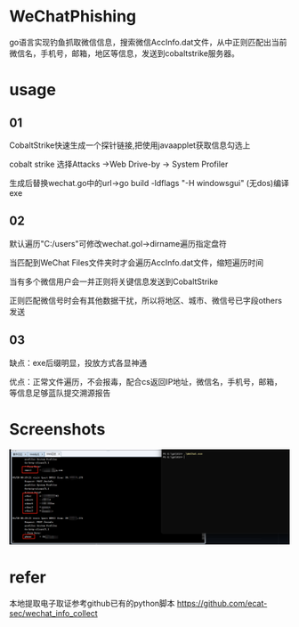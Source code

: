 # WeChatPhishing
go语言实现钓鱼抓取微信信息，搜索微信AccInfo.dat文件，从中正则匹配出当前微信名，手机号，邮箱，地区等信息，发送到cobaltstrike服务器。

# usage

## 01
CobaltStrike快速生成一个探针链接,把使用javaapplet获取信息勾选上

cobalt strike 选择Attacks ->Web Drive-by -> System Profiler

生成后替换wechat.go中的url->go build -ldflags "-H windowsgui" (无dos)编译 exe
## 02
默认遍历"C:/users"可修改wechat.gol->dirname遍历指定盘符

当匹配到WeChat Files文件夹时才会遍历AccInfo.dat文件，缩短遍历时间

当有多个微信用户会一并正则将关键信息发送到CobaltStrike

正则匹配微信号时会有其他数据干扰，所以将地区、城市、微信号已字段others发送
## 03
缺点：exe后缀明显，投放方式各显神通

优点：正常文件遍历，不会报毒，配合cs返回IP地址，微信名，手机号，邮箱，等信息足够蓝队提交溯源报告
# Screenshots
 ![Image text](https://github.com/west9b/WeChatPhishing/blob/main/wechat.png)
# refer
本地提取电子取证参考github已有的python脚本 https://github.com/ecat-sec/wechat_info_collect
